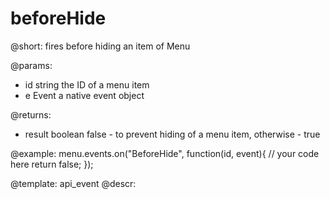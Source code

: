 beforeHide
=============

@short:
fires before hiding an item of Menu

@params:
- id 		string		the ID of a menu item
- e         Event       a native event object

@returns:
- result        boolean     false - to prevent hiding of a menu item, otherwise - true

@example:
menu.events.on("BeforeHide", function(id, event){
    // your code here
    return false;
});


@template: api_event
@descr:

